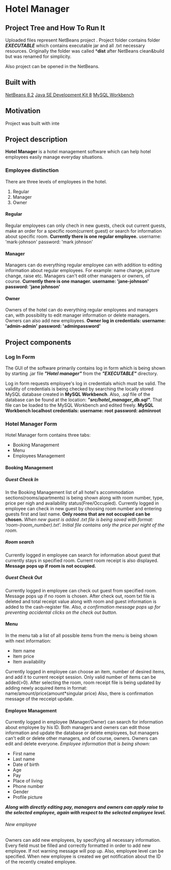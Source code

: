 # Hotel Manager

## Project Tree and How To Run It
Uploaded files represent NetBeans project .
Project folder contains folder ***EXECUTABLE***
which contains executable jar and all .txt
necessary resources. Originally the folder was called
***dist** after NetBeans clean&build but was renamed
for simplicity.

Also project can be opened in the NetBeans.


## Built with
[NetBeans 8.2](https://netbeans.org/)
[Java SE Development Kit 8](https://www.oracle.com/technetwork/java/javase/downloads/jdk8-downloads-2133151.html)
[MySQL Workbench](https://www.mysql.com/products/workbench/)


## Motivation
Project was built with inte

## Project description
**Hotel Manager** is a hotel management software
which can help hotel employees easily manage
everyday situations.

### Employee distinction
There are three levels of employees in the hotel.
1. Regular
2. Manager
3. Owner

#### Regular
Regular employees can only chech in new guests,
check out current guests, make an order for a
specific room(current guest) or search for 
information about specific room. 
**Currently there is one regular employee.**
username: 'mark-johnson'
password: 'mark johnson'

#### Manager
Managers can do everything regular employee can
with addition to editing information about regular
employees. For example: name change, picture change,
raise etc. Managers can't edit other managers or
owners, of course.
**Currently there is one manager.**
**username: 'jane-johnson'**
**password: 'jane johnson'**

#### Owner
Owners of the hotel can do everything regular employees
and managers can, with possibility to edit manager
information or delete managers. 
Owners can also add new employees. 
**Owner log in credentials:**
**username: 'admin-admin'**
**password: 'adminpassword'**


## Project components

### Log In Form
The GUI of the software primarily contains log in
form which is being shown by starting .jar file
***"Hotel manager"*** from the ***"EXECUTABLE"***
directory.

Log in form requests employee's log in credentials
which must be valid. The validity of credentials is
being checked by searching the locally stored MySQL
database created in **MySQL Workbench**. 
Also, .sql file of the database can be found at the
location: ***"src/hotel_manager_db.sql"***. That file
can be loaded to the MySQL Workbench and edited freely.
**MySQL Workbench localhost credentials:**
**username: root**
**password: adminroot**

### Hotel Manager Form
Hotel Manager form contains three tabs:
- Booking Management
- Menu
- Employees Management

#### Booking Management
##### Guest Check In
In the Booking Management list of all hotel's 
accommodation sections(rooms/apartments) is being 
shown along with room number, type, price per nigh
and availability status(Free/Occupied). 
Currently logged in employee can check in new guest
by choosing room number and entering guests first 
and last name. 
**Only rooms that are not occupied can be chosen.**
*When new guest is added .txt file is being saved
with format: 'room-(room_number).txt'. Initial file
contains only the price per night of the room.*

##### Room search
Currently logged in employee can search for information
about guest that currently stays in specified room.
Current room receipt is also displayed.
**Message pops up if room is not occupied.**

##### Guest Check Out
Currently logged in employee can check out guest from
specified room. Message pops up if no room is chosen.
After check out, room txt file is deleted and total 
receipt value along with room and guest information is 
added to the cash-register file.
*Also, a confirmation message pops up for preventing
accidental clicks on the check out button.*

#### Menu
In the menu tab a list of all possible items from the 
menu is being shown with next information: 
- Item name
- Item price
- Item availability

Currently logged in employee can choose an item, number
of desired items, and add it to current receipt session.
Only valid number of items can be added(>0).
After selecting the room, room receipt file is being updated
by adding newly acquired items in format: 
name/amount/price(amount*singular price)
Also, there is confirmation message of the recceipt update.

#### Employee Management
Currently logged in employee (Manager/Owner) can search for
information about employee by his ID. Both managers and owners
can edit those information and update the database or delete
employees, but managers can't edit or delete other managers, 
and of course, owners. Owners can edit and delete everyone.
*Employee information that is being shown:*
- First name
- Last name
- Date of birth
- Age
- Pay
- Place of living
- Phone number
- Gender
- Profile picture

***Along with directly editing pay, managers and owners can apply
raise to the selected employee, again with respect to the selected
employee level.***

###### New employee
Owners can add new employees, by specifying all necessary information.
Every field must be filled and correctly formatted in order to add 
new employee. If not warning message will pop up. Also, employee level
can be specified. When new employee is created we get notification
about the ID of the recently created employee.
